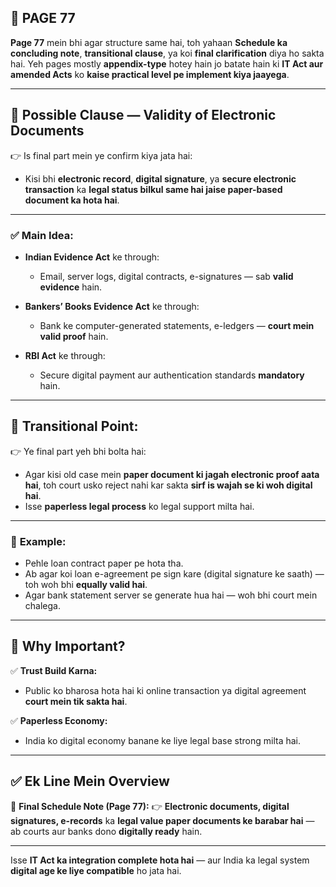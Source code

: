 ## 📄 **PAGE 77**

**Page 77** mein bhi agar structure same hai, toh yahaan **Schedule ka concluding note**, **transitional clause**, ya koi **final clarification** diya ho sakta hai.
Yeh pages mostly **appendix-type** hotey hain jo batate hain ki **IT Act aur amended Acts** ko **kaise practical level pe implement kiya jaayega**.

---

## 🔹 **Possible Clause — Validity of Electronic Documents**

👉 Is final part mein ye confirm kiya jata hai:

* Kisi bhi **electronic record**, **digital signature**, ya **secure electronic transaction** ka **legal status bilkul same hai jaise paper-based document ka hota hai**.

---

### ✅ **Main Idea:**

* **Indian Evidence Act** ke through:

  * Email, server logs, digital contracts, e-signatures — sab **valid evidence** hain.
* **Bankers’ Books Evidence Act** ke through:

  * Bank ke computer-generated statements, e-ledgers — **court mein valid proof** hain.
* **RBI Act** ke through:

  * Secure digital payment aur authentication standards **mandatory** hain.

---

## 🔹 **Transitional Point:**

👉 Ye final part yeh bhi bolta hai:

* Agar kisi old case mein **paper document ki jagah electronic proof aata hai**, toh court usko reject nahi kar sakta **sirf is wajah se ki woh digital hai**.
* Isse **paperless legal process** ko legal support milta hai.

---

### 🧩 **Example:**

* Pehle loan contract paper pe hota tha.
* Ab agar koi loan e-agreement pe sign kare (digital signature ke saath) — toh woh bhi **equally valid hai**.
* Agar bank statement server se generate hua hai — woh bhi court mein chalega.

---

## 🔹 **Why Important?**

✅ **Trust Build Karna:**

* Public ko bharosa hota hai ki online transaction ya digital agreement **court mein tik sakta hai**.

✅ **Paperless Economy:**

* India ko digital economy banane ke liye legal base strong milta hai.

---

## ✅ **Ek Line Mein Overview**

📌 **Final Schedule Note (Page 77):**
👉 **Electronic documents, digital signatures, e-records** ka **legal value paper documents ke barabar hai** — ab courts aur banks dono **digitally ready** hain.

---

Isse **IT Act ka integration complete hota hai** — aur India ka legal system **digital age ke liye compatible** ho jata hai.
